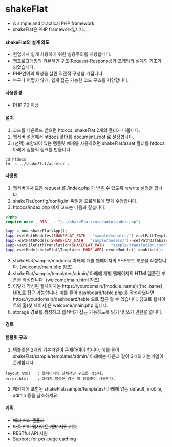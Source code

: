 # shakeFlat
- A simple and practical PHP framework
- shakeFlat은 PHP framework입니다.

#### shakeFlat의 설계 의도
- 현업에서 쉽게 사용하기 위한 실용주의를 지향합니다.
- 웹프로그래밍의 기본적인 구조(Request-Response)가 프레임웍 설계의 기초가 되었습니다.
- PHP언어의 특성을 살린 직관적 구성을 가집니다.
- 누구나 어렵지 않게, 쉽게 접근 가능한 코드 구조를 지향합니다.

#### 사용환경
- PHP 7.0 이상

#### 설치
1. 코드를 다운로드 받으면 htdocs, shakeFlat 2개의 폴더가 나옵니다.
2. 웹서버 설정에서 htdocs 폴더를 document_root 로 설정합니다.
3. (선택) 포함되어 있는 템플릿 예제를 사용하려면 shakeFlat/asset 폴더를 htdocs 아래에 심볼릭 링크를 만듭니다.
```
cd htdocs
ln -s ../shakeFlat/assets/ .
```

#### 사용법
1. 웹서버에서 모든 request 를 /index.php 가 받을 수 있도록 rewrite 설정을 합니다.
2. shakeFlat/config/config.ini 파일을 프로젝트에 맞게 수정합니다.
3. htdocs/index.php 예제 코드는 다음과 같습니다.
```php
<?php
require_once __DIR__ . "/../shakeFlat/core/autoloader.php";

$app = new shakeFlat\App();
$app->setPathModules(SHAKEFLAT_PATH . "sample/modules/")->setPathTemplates(SHAKEFLAT_PATH . "sample/templates/admin");
$app->setPathModels(SHAKEFLAT_PATH . "sample/models/")->setPathDatabases(SHAKEFLAT_PATH . "sample/datatables");
$app->setFilePathTranslation(SHAKEFLAT_PATH . "sample/translation.json")->setTranslationLang("kr");
$app->setMode(shakeFlat\Template::MODE_WEB)->execModule()->publish();
```
3. shakeFlat/sample/modules/ 아래에 개별 웹페이지의 PHP코드 부분을 작성합니다. (welcome/main.php 참조)
4. shakeFlat/sample/templates/admin/ 아래에 개별 웹페이지의 HTML템플릿 부분을 작성합니다. (welcome/main.html 참조)
5. 이렇게 작성된 웹페이지는 https://yourdomain/[module_name]/[fnc_name] URL로 접근 가능합니다.
       예를 들어 dashboard/table.php 를 작성하였다면 https://yourdomain/dashboard/table 으로 접근 할 수 있습니다.
       참고로 웹사이트의 홈(첫 페이지)은 welcome/main.php 입니다.
6. storage 경로를 생성하고 웹서버가 접근 가능하도록 읽기 및 쓰기 권한을 줍니다.

#### 경로


#### 템플릿 구조
1. 템플릿은 2개의 기본파일이 존재하여야 합니다.
        예를 들어 shakeFlat/sample/templates/admin/ 아래에는 다음과 같이 2개의 기본파일이 존재합니다.
```
layout.html   : 웹페이지의 전체적인 구조를 가진다.
error.html    : 에러가 발생한 경우 이 템플릿이 사용된다.
```
2. 패키지에 포함된 shakeFlat/sample/templates/ 아래에 있는 default, mobile, admin 등을 참조하세요.

#### 계획
- ~~에러 처리 핸들러~~
- ~~다중 언어 웹사이트 개발 지원 기능~~
- RESTful API 지원
- Support for per-page caching